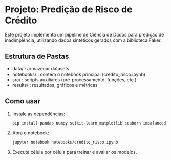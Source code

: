 # Projeto: Predição de Risco de Crédito

Este projeto implementa um pipeline de Ciência de Dados para predição de inadimplência, utilizando dados sintéticos gerados com a biblioteca Faker.

## Estrutura de Pastas
- data/ : armazenar datasets
- notebooks/ : contém o notebook principal (credito_risco.ipynb)
- src/ : scripts auxiliares (pré-processamento, funções, etc.)
- results/ : resultados, gráficos e métricas

## Como usar
1. Instale as dependências:
   ```bash
   pip install pandas numpy scikit-learn matplotlib seaborn imbalanced-learn faker
   ```

2. Abra o notebook:
   ```bash
   jupyter notebook notebooks/credito_risco.ipynb
   ```

3. Execute célula por célula para treinar e avaliar os modelos.

